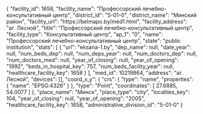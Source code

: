 {
    "facility_id": 1658,
    "facility_name": "Профессорский лечебно-консультативный центр",
    "district_id": "5-01-0",
    "district_name": "Минский район",
    "facility_url": "https:\/\/belmapo.by\/med1.html",
    "facility_address": "аг. Лесной",
    "title": "Профессорский лечебно-консультативный центр",
    "facility_type": "Консультативный центр",
    "ap_1": "0",
    "name": "Профессорский лечебно-консультативный центр",
    "state": "public institution",
    "stats": [
        {
            "url": "eksana-1.by",
            "dep_name": null,
            "date_year": null,
            "num_beds_dep": null,
            "num_deps_year": null,
            "num_doctors_dep": null,
            "num_doctors_med": null,
            "year_of_closing": null,
            "year_of_opening": "1992",
            "beds_in_hospital_key": 757,
            "num_beds_facility_year": null,
            "healthcare_facility_key": 1658
        }
    ],
    "med_id": 10219864,
    "address": "аг. Лесной",
    "devices": [],
    "coord_x_y": {
        "crs": {
            "type": "name",
            "properties": {
                "name": "EPSG:4326"
            }
        },
        "type": "Point",
        "coordinates": [
            27.6885,
            54.0077
        ]
    },
    "place_name": "Минск",
    "place_type": "city",
    "localties_key": 104,
    "year_of_closing": null,
    "year_of_opening": "2005",
    "healthcare_facility_key": 1658,
    "administrative_division_id": "5-01-0"
}